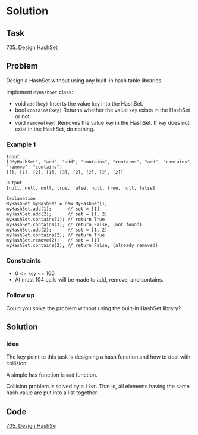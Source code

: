 # Solution

## Task

[705. Design HashSet](https://leetcode-cn.com/problems/design-hashset/)


## Problem

Design a HashSet without using any built-in hash table libraries.

Implement ``MyHashSet`` class:

* void ``add(key)`` Inserts the value ``key`` into the HashSet.
* bool ``contains(key)`` Returns whether the value ``key`` exists in the HashSet or not.
* void ``remove(key)`` Removes the value ``key`` in the HashSet. If ``key`` does not exist in the HashSet, do nothing.
 

### Example 1

```
Input
["MyHashSet", "add", "add", "contains", "contains", "add", "contains", "remove", "contains"]
[[], [1], [2], [1], [3], [2], [2], [2], [2]]

Output
[null, null, null, true, false, null, true, null, false]

Explanation
MyHashSet myHashSet = new MyHashSet();
myHashSet.add(1);      // set = [1]
myHashSet.add(2);      // set = [1, 2]
myHashSet.contains(1); // return True
myHashSet.contains(3); // return False, (not found)
myHashSet.add(2);      // set = [1, 2]
myHashSet.contains(2); // return True
myHashSet.remove(2);   // set = [1]
myHashSet.contains(2); // return False, (already removed)
```

### Constraints

* 0 <= ``key`` <= 106
* At most 104 calls will be made to add, remove, and contains.
 

### Follow up
  Could you solve the problem without using the built-in HashSet library?

## Solution

### Idea
The key point to this task is designing a hash function and how to deal with collision.

A simple has function is ``mod`` function.

Collision problem is solved by a ``list``. That is, all elements having the same hash value are put into a list together.

## Code
[705. Design HashSe](https://github.com/0oTedo0/Leetcode-Exercises/blob/main/Daily%20Exercises/Mar%202021/2021-03-13%20:%20705.%20Design%20HashSet/705.%20Design%20HashSet.py)

